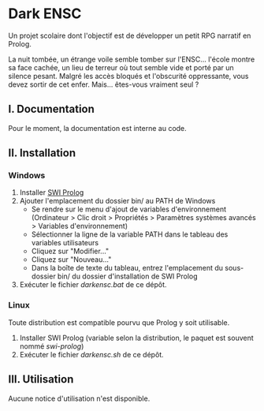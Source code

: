 # Dark ENSC

Un projet scolaire dont l'objectif est de développer un petit RPG narratif en Prolog.

La nuit tombée, un étrange voile semble tomber sur l'ENSC... l'école montre sa face cachée, un lieu de terreur où tout semble vide et porté par un silence pesant. Malgré les accès bloqués et l'obscurité oppressante, vous devez sortir de cet enfer. Mais... êtes-vous vraiment seul ?

## I. Documentation

Pour le moment, la documentation est interne au code.

## II. Installation

### Windows

1. Installer [SWI Prolog](http://www.swi-prolog.org/Download.html)
2. Ajouter l'emplacement du dossier bin/ au PATH de Windows
    - Se rendre sur le menu d'ajout de variables d'environnement (Ordinateur > Clic droit > Propriétés > Paramètres systèmes avancés > Variables d'environnement)
    - Sélectionner la ligne de la variable PATH dans le tableau des variables utilisateurs
    - Cliquez sur "Modifier..."
    - Cliquez sur "Nouveau..."
    - Dans la boîte de texte du tableau, entrez l'emplacement du sous-dossier bin/ du dossier d'installation de SWI Prolog
3. Exécuter le fichier *darkensc.bat* de ce dépôt.

### Linux

Toute distribution est compatible pourvu que Prolog y soit utilisable.

1. Installer SWI Prolog (variable selon la distribution, le paquet est souvent nommé *swi-prolog*)
2. Exécuter le fichier *darkensc.sh* de ce dépôt.

## III. Utilisation

Aucune notice d'utilisation n'est disponible.
